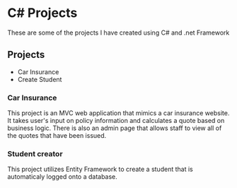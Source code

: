 # <h1>C# Projects</h1>
  <a> These are some of the projects I have created using C# and .net Framework
    
   <h2>Projects</h2>
  <ul>
    <li> Car Insurance</li>
    <li> Create Student</li>
  </ul>
  
  <h3>Car Insurance</h3>
  
  <a> This project is an MVC web application that mimics a car insurance website. It takes user's input on policy information and calculates a quote based on business logic. There is also an admin page that allows staff to view all of the quotes that have been issued.</a>
  
  <h3>Student creator</h3>
  
  <a> This project utilizes Entity Framework to create a student that is automaticaly logged onto a database.</a>
  
  

